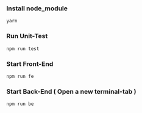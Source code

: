 ### Install node_module

```
yarn
```

### Run Unit-Test

```
npm run test
```

### Start Front-End

```
npm run fe
```

### Start Back-End ( Open a new terminal-tab )

```
npm run be
```
